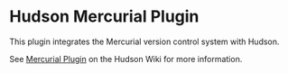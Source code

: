 Hudson Mercurial Plugin
=======================

This plugin integrates the Mercurial version control system with Hudson.

See [Mercurial Plugin](http://wiki.hudson-ci.org/display/HUDSON/Mercurial+Plugin) on the Hudson Wiki for more information.
